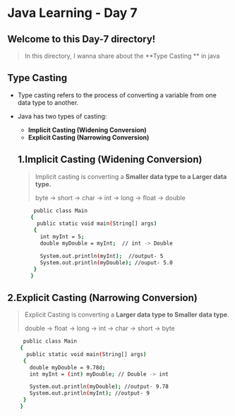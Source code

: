 # Java Learning - Day 7

## Welcome to this Day-7 directory!

>  In this directory, I wanna share about the **Type Casting ** in java

## Type Casting 

- Type casting refers to the process of converting a variable from one data type to another. 
- Java has two types of casting:
    - **Implicit Casting (Widening Conversion)**
    - **Explicit Casting (Narrowing Conversion)**
  
  ## 1.Implicit Casting (Widening Conversion)
  > Implicit casting is converting a **Smaller data type to a Larger data type.**
  >
  >  byte -> short -> char -> int -> long -> float -> double
       
   ```bash
        public class Main 
       {
         public static void main(String[] args) 
        {
          int myInt = 5;
          double myDouble = myInt;  // int -> Double

          System.out.println(myInt);  //output- 5
          System.out.println(myDouble); //ouput- 5.0
        }
       }


## 2.Explicit Casting (Narrowing Conversion)
> Explicit Casting is converting a **Larger data type to Smaller data type**.
>
> double -> float -> long -> int -> char -> short -> byte

   ```bash
        public class Main 
       {
         public static void main(String[] args) 
        {
          double myDouble = 9.78d;
          int myInt = (int) myDouble; // Double -> int 

          System.out.println(myDouble); //output- 9.78
          System.out.println(myInt); //output- 9
        }
       }

